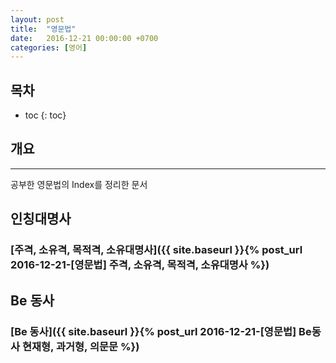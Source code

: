 ```yaml
---
layout: post
title:  "영문법"
date:   2016-12-21 00:00:00 +0700
categories: [영어]
---
```

## 목차

* toc
{: toc}

## 개요 
---
공부한 영문법의 Index를 정리한 문서

## 인칭대명사

### [주격, 소유격, 목적격, 소유대명사]({{ site.baseurl }}{% post_url 2016-12-21-[영문법] 주격, 소유격, 목적격, 소유대명사 %})

## Be 동사

### [Be 동사]({{ site.baseurl }}{% post_url 2016-12-21-[영문법] Be동사 현재형, 과거형, 의문문 %})